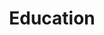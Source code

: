---
layout: post
title: Education
description: Click here to discover comprehensive information about my educational background.
image: assets/images/education.jpeg
nav-menu: true
---